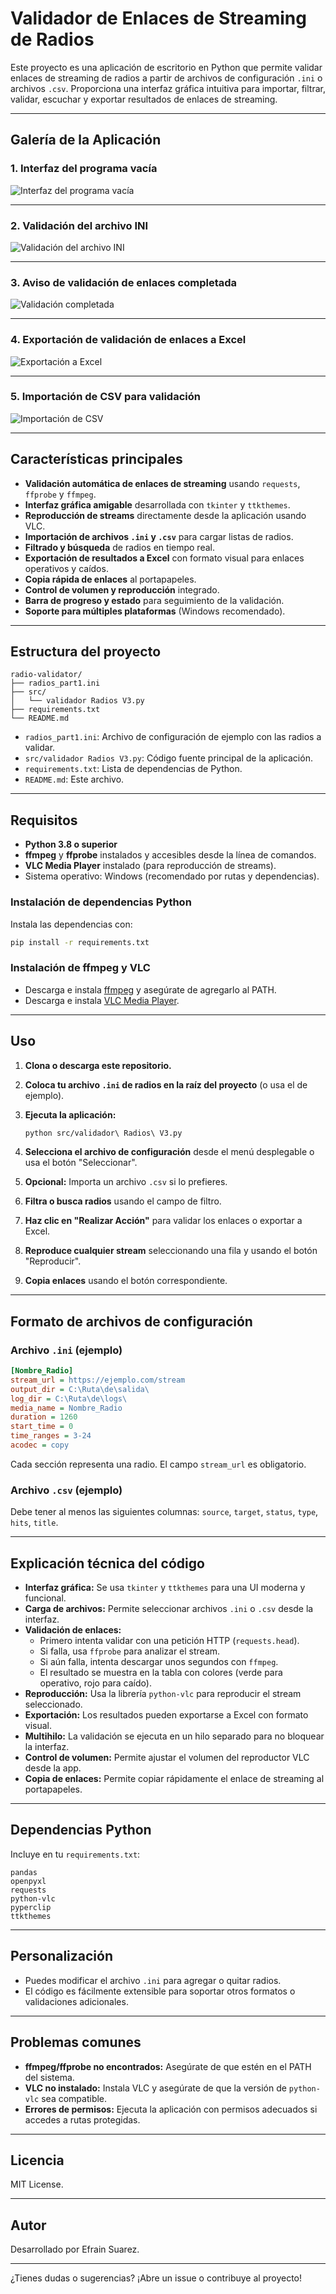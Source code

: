 # Validador de Enlaces de Streaming de Radios

Este proyecto es una aplicación de escritorio en Python que permite validar enlaces de streaming de radios a partir de archivos de configuración `.ini` o archivos `.csv`. Proporciona una interfaz gráfica intuitiva para importar, filtrar, validar, escuchar y exportar resultados de enlaces de streaming.

---

## Galería de la Aplicación

### 1. Interfaz del programa vacía

![Interfaz del programa vacía](img/01%20Interfaz%20del%20programa%20Vacio.png)

---

### 2. Validación del archivo INI

![Validación del archivo INI](img/02%20Interfaz%20haciendo%20validacion%20del%20archivo%20%20ini.png)

---

### 3. Aviso de validación de enlaces completada

![Validación completada](img/03%20interfaz%20con%20aviso%20de%20validacio%20de%20enlaces%20completada.png)

---

### 4. Exportación de validación de enlaces a Excel

![Exportación a Excel](img/04%20exportacion%20de%20validacion%20de%20enlaces%20a%20un%20excel.png)

---

### 5. Importación de CSV para validación

![Importación de CSV](img/05%20Importacion%20de%20CVS%20para%20validacion%20.png)

---

## Características principales

- **Validación automática de enlaces de streaming** usando `requests`, `ffprobe` y `ffmpeg`.
- **Interfaz gráfica amigable** desarrollada con `tkinter` y `ttkthemes`.
- **Reproducción de streams** directamente desde la aplicación usando VLC.
- **Importación de archivos `.ini` y `.csv`** para cargar listas de radios.
- **Filtrado y búsqueda** de radios en tiempo real.
- **Exportación de resultados a Excel** con formato visual para enlaces operativos y caídos.
- **Copia rápida de enlaces** al portapapeles.
- **Control de volumen y reproducción** integrado.
- **Barra de progreso y estado** para seguimiento de la validación.
- **Soporte para múltiples plataformas** (Windows recomendado).

---

## Estructura del proyecto

```
radio-validator/
├── radios_part1.ini
├── src/
│   └── validador Radios V3.py
├── requirements.txt
└── README.md
```

- `radios_part1.ini`: Archivo de configuración de ejemplo con las radios a validar.
- `src/validador Radios V3.py`: Código fuente principal de la aplicación.
- `requirements.txt`: Lista de dependencias de Python.
- `README.md`: Este archivo.

---

## Requisitos

- **Python 3.8 o superior**
- **ffmpeg** y **ffprobe** instalados y accesibles desde la línea de comandos.
- **VLC Media Player** instalado (para reproducción de streams).
- Sistema operativo: Windows (recomendado por rutas y dependencias).

### Instalación de dependencias Python

Instala las dependencias con:

```sh
pip install -r requirements.txt
```

### Instalación de ffmpeg y VLC

- Descarga e instala [ffmpeg](https://ffmpeg.org/download.html) y asegúrate de agregarlo al PATH.
- Descarga e instala [VLC Media Player](https://www.videolan.org/vlc/).

---

## Uso

1. **Clona o descarga este repositorio.**
2. **Coloca tu archivo `.ini` de radios en la raíz del proyecto** (o usa el de ejemplo).
3. **Ejecuta la aplicación:**

   ```sh
   python src/validador\ Radios\ V3.py
   ```

4. **Selecciona el archivo de configuración** desde el menú desplegable o usa el botón "Seleccionar".
5. **Opcional:** Importa un archivo `.csv` si lo prefieres.
6. **Filtra o busca radios** usando el campo de filtro.
7. **Haz clic en "Realizar Acción"** para validar los enlaces o exportar a Excel.
8. **Reproduce cualquier stream** seleccionando una fila y usando el botón "Reproducir".
9. **Copia enlaces** usando el botón correspondiente.

---

## Formato de archivos de configuración

### Archivo `.ini` (ejemplo)

```ini
[Nombre_Radio]
stream_url = https://ejemplo.com/stream
output_dir = C:\Ruta\de\salida\
log_dir = C:\Ruta\de\logs\
media_name = Nombre_Radio
duration = 1260
start_time = 0
time_ranges = 3-24
acodec = copy
```

Cada sección representa una radio. El campo `stream_url` es obligatorio.

### Archivo `.csv` (ejemplo)

Debe tener al menos las siguientes columnas: `source`, `target`, `status`, `type`, `hits`, `title`.

---

## Explicación técnica del código

- **Interfaz gráfica:** Se usa `tkinter` y `ttkthemes` para una UI moderna y funcional.
- **Carga de archivos:** Permite seleccionar archivos `.ini` o `.csv` desde la interfaz.
- **Validación de enlaces:**  
  - Primero intenta validar con una petición HTTP (`requests.head`).
  - Si falla, usa `ffprobe` para analizar el stream.
  - Si aún falla, intenta descargar unos segundos con `ffmpeg`.
  - El resultado se muestra en la tabla con colores (verde para operativo, rojo para caído).
- **Reproducción:** Usa la librería `python-vlc` para reproducir el stream seleccionado.
- **Exportación:** Los resultados pueden exportarse a Excel con formato visual.
- **Multihilo:** La validación se ejecuta en un hilo separado para no bloquear la interfaz.
- **Control de volumen:** Permite ajustar el volumen del reproductor VLC desde la app.
- **Copia de enlaces:** Permite copiar rápidamente el enlace de streaming al portapapeles.

---

## Dependencias Python

Incluye en tu `requirements.txt`:

```
pandas
openpyxl
requests
python-vlc
pyperclip
ttkthemes
```

---

## Personalización

- Puedes modificar el archivo `.ini` para agregar o quitar radios.
- El código es fácilmente extensible para soportar otros formatos o validaciones adicionales.

---

## Problemas comunes

- **ffmpeg/ffprobe no encontrados:** Asegúrate de que estén en el PATH del sistema.
- **VLC no instalado:** Instala VLC y asegúrate de que la versión de `python-vlc` sea compatible.
- **Errores de permisos:** Ejecuta la aplicación con permisos adecuados si accedes a rutas protegidas.

---

## Licencia

MIT License.

---

## Autor

Desarrollado por Efrain Suarez.

---

¿Tienes dudas o sugerencias? ¡Abre un issue o contribuye al proyecto!